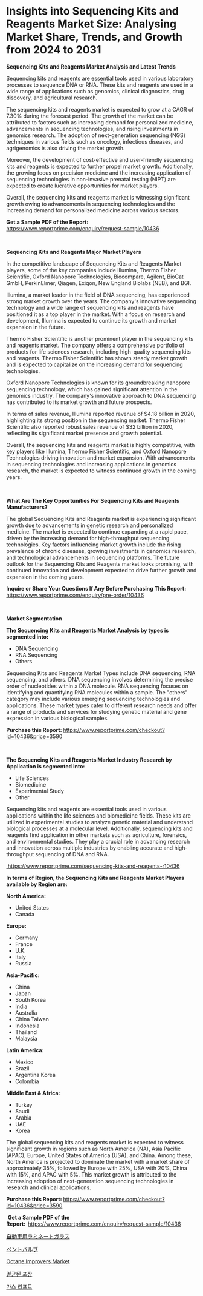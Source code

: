 <p><h1>Insights into Sequencing Kits and Reagents Market Size: Analysing Market Share, Trends, and Growth from 2024 to 2031</h1></p><p><strong>Sequencing Kits and Reagents Market Analysis and Latest Trends</strong></p>
<p><p>Sequencing kits and reagents are essential tools used in various laboratory processes to sequence DNA or RNA. These kits and reagents are used in a wide range of applications such as genomics, clinical diagnostics, drug discovery, and agricultural research.</p><p>The sequencing kits and reagents market is expected to grow at a CAGR of 7.30% during the forecast period. The growth of the market can be attributed to factors such as increasing demand for personalized medicine, advancements in sequencing technologies, and rising investments in genomics research. The adoption of next-generation sequencing (NGS) techniques in various fields such as oncology, infectious diseases, and agrigenomics is also driving the market growth.</p><p>Moreover, the development of cost-effective and user-friendly sequencing kits and reagents is expected to further propel market growth. Additionally, the growing focus on precision medicine and the increasing application of sequencing technologies in non-invasive prenatal testing (NIPT) are expected to create lucrative opportunities for market players.</p><p>Overall, the sequencing kits and reagents market is witnessing significant growth owing to advancements in sequencing technologies and the increasing demand for personalized medicine across various sectors.</p></p>
<p><strong>Get a Sample PDF of the Report:&nbsp;</strong> <a href="https://www.reportprime.com/enquiry/request-sample/10436">https://www.reportprime.com/enquiry/request-sample/10436</a></p>
<p>&nbsp;</p>
<p><strong>Sequencing Kits and Reagents Major Market Players</strong></p>
<p><p>In the competitive landscape of Sequencing Kits and Reagents Market players, some of the key companies include Illumina, Thermo Fisher Scientific, Oxford Nanopore Technologies, Biocompare, Agilent, BioCat GmbH, PerkinElmer, Qiagen, Exiqon, New England Biolabs (NEB), and BGI. </p><p>Illumina, a market leader in the field of DNA sequencing, has experienced strong market growth over the years. The company's innovative sequencing technology and a wide range of sequencing kits and reagents have positioned it as a top player in the market. With a focus on research and development, Illumina is expected to continue its growth and market expansion in the future.</p><p>Thermo Fisher Scientific is another prominent player in the sequencing kits and reagents market. The company offers a comprehensive portfolio of products for life sciences research, including high-quality sequencing kits and reagents. Thermo Fisher Scientific has shown steady market growth and is expected to capitalize on the increasing demand for sequencing technologies.</p><p>Oxford Nanopore Technologies is known for its groundbreaking nanopore sequencing technology, which has gained significant attention in the genomics industry. The company's innovative approach to DNA sequencing has contributed to its market growth and future prospects.</p><p>In terms of sales revenue, Illumina reported revenue of $4.18 billion in 2020, highlighting its strong position in the sequencing market. Thermo Fisher Scientific also reported robust sales revenue of $32 billion in 2020, reflecting its significant market presence and growth potential.</p><p>Overall, the sequencing kits and reagents market is highly competitive, with key players like Illumina, Thermo Fisher Scientific, and Oxford Nanopore Technologies driving innovation and market expansion. With advancements in sequencing technologies and increasing applications in genomics research, the market is expected to witness continued growth in the coming years.</p></p>
<p>&nbsp;</p>
<p><strong>What Are The Key Opportunities For Sequencing Kits and Reagents Manufacturers?</strong></p>
<p><p>The global Sequencing Kits and Reagents market is experiencing significant growth due to advancements in genetic research and personalized medicine. The market is expected to continue expanding at a rapid pace, driven by the increasing demand for high-throughput sequencing technologies. Key factors influencing market growth include the rising prevalence of chronic diseases, growing investments in genomics research, and technological advancements in sequencing platforms. The future outlook for the Sequencing Kits and Reagents market looks promising, with continued innovation and development expected to drive further growth and expansion in the coming years.</p></p>
<p><strong>Inquire or Share Your Questions If Any Before Purchasing This Report:</strong> <a href="https://www.reportprime.com/enquiry/pre-order/10436">https://www.reportprime.com/enquiry/pre-order/10436</a></p>
<p>&nbsp;</p>
<p><strong>Market Segmentation</strong></p>
<p><strong>The Sequencing Kits and Reagents Market Analysis by types is segmented into:</strong></p>
<p><ul><li>DNA Sequencing</li><li>RNA Sequencing</li><li>Others</li></ul></p>
<p><p>Sequencing Kits and Reagents Market Types include DNA sequencing, RNA sequencing, and others. DNA sequencing involves determining the precise order of nucleotides within a DNA molecule. RNA sequencing focuses on identifying and quantifying RNA molecules within a sample. The "others" category may include various emerging sequencing technologies and applications. These market types cater to different research needs and offer a range of products and services for studying genetic material and gene expression in various biological samples.</p></p>
<p><strong>Purchase this Report:&nbsp;</strong><a href="https://www.reportprime.com/checkout?id=10436&price=3590">https://www.reportprime.com/checkout?id=10436&price=3590</a></p>
<p>&nbsp;</p>
<p><strong>The Sequencing Kits and Reagents Market Industry Research by Application is segmented into:</strong></p>
<p><ul><li>Life Sciences</li><li>Biomedicine</li><li>Experimental Study</li><li>Other</li></ul></p>
<p><p>Sequencing kits and reagents are essential tools used in various applications within the life sciences and biomedicine fields. These kits are utilized in experimental studies to analyze genetic material and understand biological processes at a molecular level. Additionally, sequencing kits and reagents find application in other markets such as agriculture, forensics, and environmental studies. They play a crucial role in advancing research and innovation across multiple industries by enabling accurate and high-throughput sequencing of DNA and RNA.</p></p>
<p><a href="https://www.reportprime.com/sequencing-kits-and-reagents-r10436">&nbsp;https://www.reportprime.com/sequencing-kits-and-reagents-r10436</a></p>
<p><strong>In terms of Region, the Sequencing Kits and Reagents Market Players available by Region are:</strong></p>
<p>
    <p> <strong> North America: </strong>
        <ul>
            <li>United States</li>
            <li>Canada</li>
        </ul>
        </p> 
    <p> <strong> Europe: </strong>
        <ul>
            <li>Germany</li>
            <li>France</li>
            <li>U.K.</li>
            <li>Italy</li>
            <li>Russia</li>
        </ul>
        </p> 
    <p> <strong> Asia-Pacific: </strong>
        <ul>
            <li>China</li>
            <li>Japan</li>
            <li>South Korea</li>
            <li>India</li>
            <li>Australia</li>
            <li>China Taiwan</li>
            <li>Indonesia</li>
            <li>Thailand</li>
            <li>Malaysia</li>
        </ul>
        </p> 
    <p> <strong> Latin America: </strong>
        <ul>
            <li>Mexico</li>
            <li>Brazil</li>
            <li>Argentina Korea</li>
            <li>Colombia</li>
        </ul>
        </p> 
    <p> <strong> Middle East & Africa: </strong>
        <ul>
            <li>Turkey</li>
            <li>Saudi</li>
            <li>Arabia</li>
            <li>UAE</li>
            <li>Korea</li>
        </ul>
    </p>
    </p>
<p><p>The global sequencing kits and reagents market is expected to witness significant growth in regions such as North America (NA), Asia Pacific (APAC), Europe, United States of America (USA), and China. Among these, North America is projected to dominate the market with a market share of approximately 35%, followed by Europe with 25%, USA with 20%, China with 15%, and APAC with 5%. This market growth is attributed to the increasing adoption of next-generation sequencing technologies in research and clinical applications.</p></p>
<p><strong>Purchase this Report: </strong><a href="https://www.reportprime.com/checkout?id=10436&price=3590">https://www.reportprime.com/checkout?id=10436&price=3590</a></p>
<p>&nbsp;<strong>Get a Sample PDF of the Report:&nbsp;&nbsp;</strong><a href="https://www.reportprime.com/enquiry/request-sample/10436">https://www.reportprime.com/enquiry/request-sample/10436</a></p>
<p><strong></strong></p>
<p><p><a href="https://github.com/joaejkdzgyljvo6/Market-Research-Report-List-1/blob/main/403693524037.md">自動車用ラミネートガラス</a></p><p><a href="https://medium.com/@amiles.fermin/%E3%83%99%E3%83%B3%E3%83%86%E3%82%A3%E3%83%B3%E3%82%B0%E3%83%90%E3%83%AB%E3%83%96%E5%B8%82%E5%A0%B4-2031%E5%B9%B4%E3%81%BE%E3%81%A7%E3%81%AE%E6%88%90%E5%8A%9F%E3%81%97%E3%81%9F%E3%83%93%E3%82%B8%E3%83%8D%E3%82%B9%E6%88%A6%E7%95%A5%E3%81%AE%E9%8D%B5-7d42b1887e00">ベントバルブ</a></p><p><a href="https://issuu.com/reportprime-2/docs/octane-improvers-market-size-2030.pptx">Octane Improvers Market</a></p><p><a href="https://medium.com/@bustersipes981/%EC%82%B4%EA%B7%A0-%ED%8F%AC%EC%9E%A5-%EC%8B%9C%EC%9E%A5-%EC%8B%9C%EC%9E%A5-cagr-%EC%8B%9C%EC%9E%A5-%EB%8F%99%ED%96%A5-%EB%B0%8F-%EC%84%B1%EC%9E%A5-%EC%A0%84%EB%9E%B5%EC%97%90-%EB%8C%80%ED%95%9C-%ED%86%B5%EC%B0%B0%EB%A0%A5-445addadd4d8">멸균된 포장</a></p><p><a href="https://github.com/royErdmtyan906778/Market-Research-Report-List-1/blob/main/105924221881.md">가스 리프트</a></p></p>